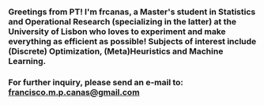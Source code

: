 ### Greetings from PT! I'm frcanas, a Master's student in Statistics and Operational Research (specializing in the latter) at the University of Lisbon who loves to experiment and make everything as efficient as possible! Subjects of interest include (Discrete) Optimization, (Meta)Heuristics and Machine Learning.
### For further inquiry, please send an e-mail to: francisco.m.p.canas@gmail.com
